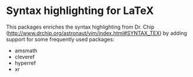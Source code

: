 # Syntax highlighting for LaTeX

This packages enriches the syntax highlighting from Dr. Chip
(http://www.drchip.org/astronaut/vim/index.html#SYNTAX_TEX)
by adding support for some frequently used packages:

* amsmath
* cleveref
* hyperref
* xr
